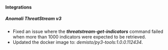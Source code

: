 
#### Integrations

##### Anomali ThreatStream v3

- Fixed an issue where the ***threatstream-get-indicators*** command failed when more than 1000 indicators were expected to be retrieved.
- Updated the docker image to: *demisto/py3-tools:1.0.0.112434*.

